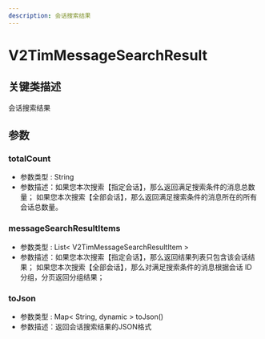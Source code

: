 ```yaml
---
description: 会话搜索结果
---
```


# V2TimMessageSearchResult

## 关键类描述

会话搜索结果

## 参数

### totalCount

* 参数类型 : String
* 参数描述：如果您本次搜索【指定会话】，那么返回满足搜索条件的消息总数量； 如果您本次搜索【全部会话】，那么返回满足搜索条件的消息所在的所有会话总数量。

### messageSearchResultItems

* 参数类型 : List< V2TimMessageSearchResultItem >
* 参数描述：如果您本次搜索【指定会话】，那么返回结果列表只包含该会话结果； 如果您本次搜索【全部会话】，那么对满足搜索条件的消息根据会话 ID 分组，分页返回分组结果；

### toJson

* 参数类型 : Map< String, dynamic > toJson()
* 参数描述：返回会话搜索结果的JSON格式
